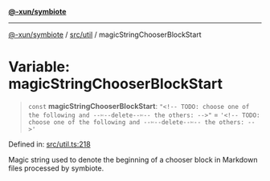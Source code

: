 [**@-xun/symbiote**](../../../README.md)

***

[@-xun/symbiote](../../../README.md) / [src/util](../README.md) / magicStringChooserBlockStart

# Variable: magicStringChooserBlockStart

> `const` **magicStringChooserBlockStart**: `"<!-- TODO: choose one of the following and --✄--delete--✄-- the others: -->"` = `'<!-- TODO: choose one of the following and --✄--delete--✄-- the others: -->'`

Defined in: [src/util.ts:218](https://github.com/Xunnamius/symbiote/blob/baed18cf2f0c1f93d21647c3399a412c1e0a2c32/src/util.ts#L218)

Magic string used to denote the beginning of a chooser block in Markdown
files processed by symbiote.
